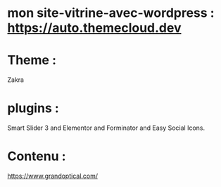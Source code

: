 # mon site-vitrine-avec-wordpress : https://auto.themecloud.dev
# Theme :
Zakra
# plugins :
Smart Slider 3 and Elementor and Forminator and Easy Social Icons.
# Contenu :
https://www.grandoptical.com/
